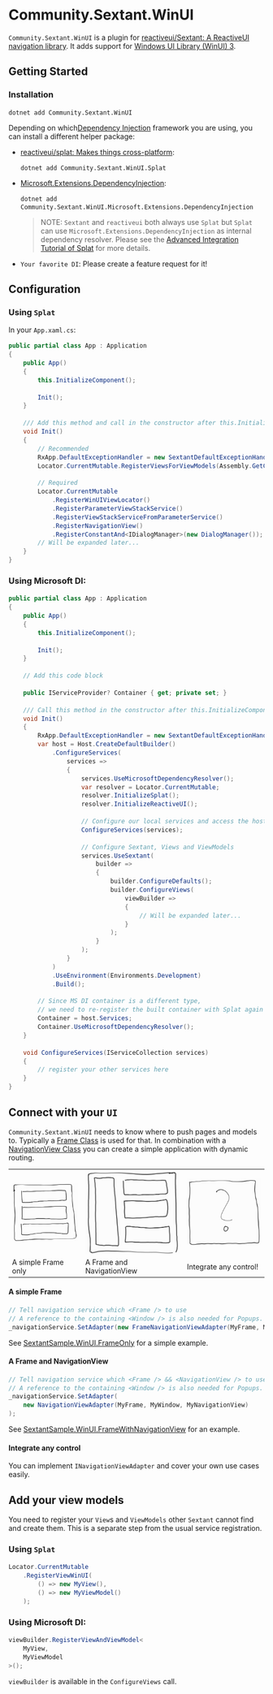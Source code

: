 # Community.Sextant.WinUI

`Community.Sextant.WinUI` is a plugin for [reactiveui/Sextant: A ReactiveUI navigation library](https://github.com/reactiveui/Sextant). It adds support for [Windows UI Library (WinUI) 3](https://docs.microsoft.com/en-us/windows/apps/winui/winui3/).

## Getting Started

### Installation

```shell
dotnet add Community.Sextant.WinUI
```

Depending on which[Dependency Injection](https://de.wikipedia.org/wiki/Dependency_Injection) framework you are using, you can install a different helper package:

* [reactiveui/splat: Makes things cross-platform](https://github.com/reactiveui/splat):  
  
  ```shell
  dotnet add Community.Sextant.WinUI.Splat
  ```

* [Microsoft.Extensions.DependencyInjection](https://docs.microsoft.com/en-us/dotnet/core/extensions/dependency-injection):
  
  ```shell
  dotnet add Community.Sextant.WinUI.Microsoft.Extensions.DependencyInjection
  ```
  
  > NOTE: `Sextant` and `reactiveui` both always use `Splat` but `Splat` can use  `Microsoft.Extensions.DependencyInjection` as internal dependency resolver. Please see the [Advanced Integration Tutorial of Splat](https://github.com/reactiveui/splat/blob/main/src/Splat.Microsoft.Extensions.DependencyInjection/README.md) for more details.

* `Your favorite DI`: Please create a feature request for it!

## Configuration

### Using `Splat`

In your `App.xaml.cs`:

```csharp
public partial class App : Application
{
    public App()
    {
        this.InitializeComponent();

        Init();
    }

    /// Add this method and call in the constructor after this.InitializeComponent();
    void Init()
    {
        // Recommended
        RxApp.DefaultExceptionHandler = new SextantDefaultExceptionHandler();
        Locator.CurrentMutable.RegisterViewsForViewModels(Assembly.GetCallingAssembly());
        
        // Required
        Locator.CurrentMutable
            .RegisterWinUIViewLocator()
            .RegisterParameterViewStackService()
            .RegisterViewStackServiceFromParameterService()
            .RegisterNavigationView()
            .RegisterConstantAnd<IDialogManager>(new DialogManager());
        // Will be expanded later...
    }
}
```

### Using Microsoft DI:

```csharp
public partial class App : Application
{
    public App()
    {
        this.InitializeComponent();

        Init();
    }

    // Add this code block

    public IServiceProvider? Container { get; private set; }

    /// Call this method in the constructor after this.InitializeComponent();
    void Init()
    {
        RxApp.DefaultExceptionHandler = new SextantDefaultExceptionHandler();
        var host = Host.CreateDefaultBuilder()
            .ConfigureServices(
                services =>
                {
                    services.UseMicrosoftDependencyResolver();
                    var resolver = Locator.CurrentMutable;
                    resolver.InitializeSplat();
                    resolver.InitializeReactiveUI();

                    // Configure our local services and access the host configuration
                    ConfigureServices(services);

                    // Configure Sextant, Views and ViewModels
                    services.UseSextant(
                        builder =>
                        {
                            builder.ConfigureDefaults();
                            builder.ConfigureViews(
                                viewBuilder =>
                                {
                                    // Will be expanded later...
                                }
                            );
                        }
                    );
                }
            )
            .UseEnvironment(Environments.Development)
            .Build();

        // Since MS DI container is a different type,
        // we need to re-register the built container with Splat again
        Container = host.Services;
        Container.UseMicrosoftDependencyResolver();
    }

    void ConfigureServices(IServiceCollection services)
    {
        // register your other services here
    }
}
```

## Connect with your `UI`

`Community.Sextant.WinUI` needs to know where to push pages and models to. Typically a [Frame Class](https://docs.microsoft.com/en-us/windows/winui/api/microsoft.ui.xaml.controls.frame?view=winui-3.0) is used for that. In combination with a [NavigationView Class](https://docs.microsoft.com/en-us/windows/winui/api/microsoft.ui.xaml.controls.navigationview?view=winui-3.0) you can create a simple application with dynamic routing.

<div>
<table>
  <tr>
    <td>
        <img src="./Assets/Frame.jpg" alt="Frame">
    </td>
    <td>
        <img src="./Assets/NavView.jpg" alt="Frame and NavigationView">
    </td>
    <td>
        <img src="./Assets/Adv.jpg" alt="Advanced">
    </td>
  </tr>
  <tr>
    <td>
        A simple Frame only
    </td>
    <td>
        A Frame and NavigationView
    </td>
    <td>
        Integrate any control!
    </td>
  </tr>
</table>
</div>

#### A simple Frame

```csharp
// Tell navigation service which <Frame /> to use
// A reference to the containing <Window /> is also needed for Popups.
_navigationService.SetAdapter(new FrameNavigationViewAdapter(MyFrame, MyWindow));
```

See [SextantSample.WinUI.FrameOnly](https://github.com/Gitii/Community.Sextant.WinUI/tree/main/SextantSample.WinUI.FrameOnly) for a simple example.

#### A Frame and NavigationView

```csharp
// Tell navigation service which <Frame /> && <NavigationView /> to use
// A reference to the containing <Window /> is also needed for Popups.
_navigationService.SetAdapter(
    new NavigationViewAdapter(MyFrame, MyWindow, MyNavigationView)
);
```

See [SextantSample.WinUI.FrameWithNavigationView](https://github.com/Gitii/Community.Sextant.WinUI/tree/main/SextantSample.WinUI.FrameWithNavigationView) for an example.

#### Integrate any control

You can implement `INavigationViewAdapter` and cover your own use cases easily.

## Add your view models

You need to register your `View`s and `ViewModels` other `Sextant` cannot find and create them. This is a separate step from the usual service registration.

### Using `Splat`

```csharp
Locator.CurrentMutable
    .RegisterViewWinUI(
        () => new MyView(),
        () => new MyViewModel()
    );
```

### Using Microsoft DI:

```csharp
viewBuilder.RegisterViewAndViewModel<
    MyView,
    MyViewModel
>();
```

`viewBuilder` is available in the `ConfigureViews` call.

## 
